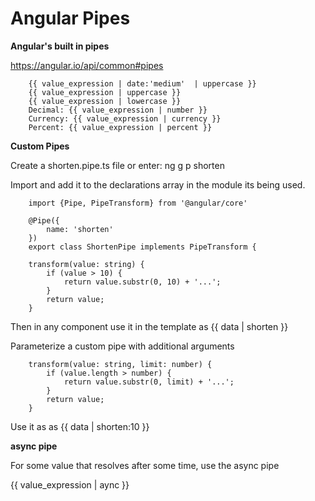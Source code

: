 # Angular Pipes

**Angular's built in pipes**

https://angular.io/api/common#pipes

        {{ value_expression | date:'medium'  | uppercase }}
        {{ value_expression | uppercase }}
        {{ value_expression | lowercase }}
        Decimal: {{ value_expression | number }}
        Currency: {{ value_expression | currency }}
        Percent: {{ value_expression | percent }}

**Custom Pipes**

Create a shorten.pipe.ts file or enter: ng g p shorten

Import and add it to the declarations array in the module its being used.

        import {Pipe, PipeTransform} from '@angular/core'

        @Pipe({
            name: 'shorten'
        })
        export class ShortenPipe implements PipeTransform {

        transform(value: string) {
            if (value > 10) {
                return value.substr(0, 10) + '...';
            }
            return value;
        }

Then in any component use it in the template as {{ data | shorten }}

Parameterize a custom pipe with additional arguments

        transform(value: string, limit: number) {
            if (value.length > number) {
                return value.substr(0, limit) + '...';
            }
            return value;
        }

Use it as as {{ data | shorten:10 }}

**async pipe**

For some value that resolves after some time, use the async pipe

{{ value_expression | aync }}
